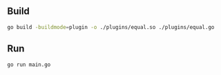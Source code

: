 ## Build
```bash
go build -buildmode=plugin -o ./plugins/equal.so ./plugins/equal.go
```

## Run
```bash
go run main.go
```
